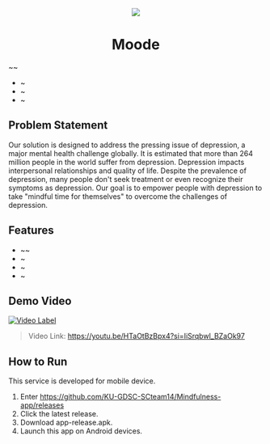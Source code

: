 <p align="center">
  <img src="https://github.com/KU-GDSC-SCteam14/Mindfulness-app/assets/147135593/ba604e4d-e6f0-4465-b852-65d1e6224f7f">
</p>

<div align="center">
  <h1>Moode</h1>
</div>

~~
* ~
* ~
* ~

## Problem Statement
Our solution is designed to address the pressing issue of depression, a major mental health challenge globally. It is estimated that more than 264 million people in the world suffer from depression. Depression impacts interpersonal relationships and quality of life. Despite the prevalence of depression, many people don't seek treatment or even recognize their symptoms as depression. Our goal is to empower people with depression to take "mindful time for themselves" to overcome the challenges of depression.

## Features
* ~~
* ~
* ~
* ~
## Demo Video
[![Video Label](http://img.youtube.com/vi/HTaOtBzBpx4/0.jpg)](https://youtu.be/HTaOtBzBpx4)
> Video Link: https://youtu.be/HTaOtBzBpx4?si=IiSrqbwl_BZaOk97

## How to Run

This service is developed for mobile device.

1. Enter https://github.com/KU-GDSC-SCteam14/Mindfulness-app/releases
2. Click the latest release.
3. Download app-release.apk.
4. Launch this app on Android devices.
